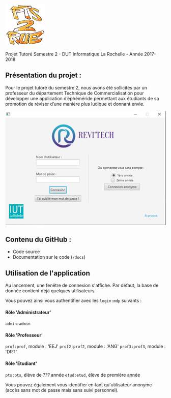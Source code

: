 ![Illustration : logo projet](./src/fr/iut/larochelle/assets/logo-pts2rue.png)

Projet Tutoré Semestre 2 - DUT Informatique La Rochelle - Année 2017-2018

## Présentation du projet :

Pour le projet tutoré du semestre 2, nous avons été sollicités par un professeur du département Technique de Commercialisation pour développer une application d’éphéméride permettant aux étudiants de sa promotion de réviser d’une manière plus ludique et donnant envie.

![Illustration : capture d'écran de l'application](./accueil.png)

## Contenu du GitHub :
- Code source
- Documentation sur le code (`/docs`)

## Utilisation de l'application

Au lancement, une fenêtre de connexion s'affiche. Par défaut, la base de donnée contient déjà quelques utilisateurs.

Vous pouvez ainsi vous authentifier avec les `login:mdp` suivants :

#### Rôle 'Administrateur'

`admin:admin`

#### Rôle 'Professeur'

`prof:prof`, module : 'EEJ'
`prof2:prof2`, module : 'ANG'
`prof3:prof3`, module : 'DRT'

#### Rôle 'Etudiant'

`pts:pts`, élève de _???_ année
`etud:etud`, élève de première année

Vous pouvez également vous identifier en tant qu'utilisateur anonyme (accès sans mot de passe mais sans suivi personnel).